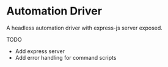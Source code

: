 # Automation Driver

A headless automation driver with express-js server exposed.

TODO

- Add express server
- Add error handling for command scripts